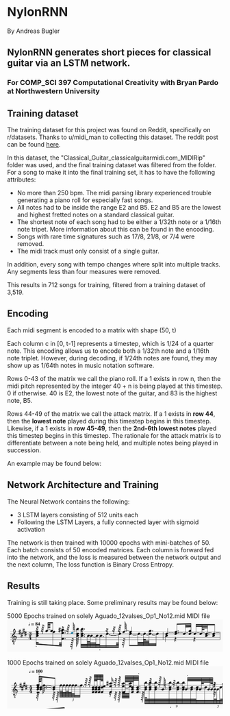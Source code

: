 # NylonRNN
By Andreas Bugler
## NylonRNN generates short pieces for classical guitar via an LSTM network. 

### For COMP_SCI 397 Computational Creativity with Bryan Pardo at Northwestern University

## Training dataset

The training dataset for this project was found on Reddit, specifically on r/datasets. Thanks to u/midi_man to collecting this dataset.  The reddit post can be found [here](https://www.reddit.com/r/datasets/comments/3akhxy/the_largest_midi_collection_on_the_internet/).

In this dataset, the "Classical_Guitar_classicalguitarmidi.com_MIDIRip" folder was used, and the final training dataset was filtered from the folder.  For a song to make it into the final training set, it has to have the following attributes:
 - No more than 250 bpm. The midi parsing library experienced trouble generating a piano roll for especially fast songs.
 - All notes had to be inside the range E2 and B5. E2 and B5 are the lowest and highest fretted notes on a standard classical guitar.
 - The shortest note of each song had to be either a 1/32th note or a 1/16th note tripet.  More information about this can be found in the encoding. 
 - Songs with rare time signatures such as 17/8, 21/8, or 7/4 were removed.
 - The midi track must only consist of a single guitar.

In addition, every song with tempo changes where split into multiple tracks.  Any segments less than four measures were removed.

This results in 712 songs for training, filtered from a training dataset of 3,519.

## Encoding

Each midi segment is encoded to a matrix with shape (50, t)

Each column c in [0, t-1] represents a timestep, which is 1/24 of a quarter note.  This encoding allows us to encode both a 1/32th note and a 1/16th note triplet. However, during decoding, if 1/24th notes are found, they may show up as 1/64th notes in music notation software. 

Rows 0-43 of the matrix we call the piano roll. If a 1 exists in row n, then the midi pitch represented by the integer 40 + n is being played at this timestep. 0 if otherwise. 40 is E2, the lowest note of the guitar, and 83 is the highest note, B5. 

Rows 44-49 of the matrix we call the attack matrix. If a 1 exists in **row 44**, then the **lowest note** played during this timestep begins in this timestep.  Likewise, if a 1 exists in **row 45-49**, then the **2nd-6th lowest notes** played this timestep begins in this timestep. The rationale for the attack matrix is to differentiate between a note being held, and multiple notes being played in succession. 

An example may be found below:

## Network Architecture and Training

The Neural Network contains the following:
 - 3 LSTM layers consisting of 512 units each
 - Following the LSTM Layers, a fully connected layer with sigmoid activation

The network is then trained with 10000 epochs with mini-batches of 50. Each batch consists of 50 encoded matrices. Each column is forward fed into the network, and the loss is measured between the network output and the next column,  The loss function is Binary Cross Entropy.  

## Results

Training is still taking place. Some preliminary results may be found below:

5000 Epochs trained on solely Aguado_12valses_Op1_No12.mid MIDI file
![experimental](src\experimental_track_12_11.png)

1000 Epochs trained on solely Aguado_12valses_Op1_No12.mid MIDI file
![cadence](src\cadence_12_9.png)



